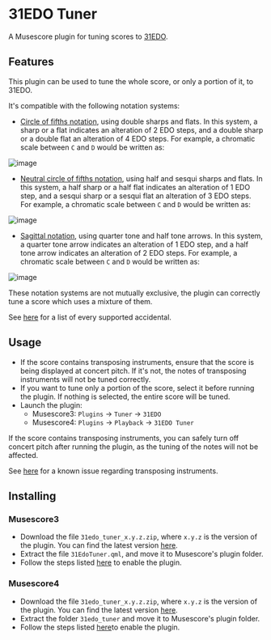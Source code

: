 # 31EDO Tuner
A  Musescore plugin for tuning scores to [31EDO](https://en.xen.wiki/w/31edo).

## Features
This plugin can be used to tune the whole score, or only a portion of it, to 31EDO.

It's compatible with the following notation systems:

- [Circle of fifths notation](https://en.xen.wiki/w/31edo#Notations), using double sharps and flats.  In this system, a sharp or a flat indicates an alteration of 2 EDO steps, and a double sharp or a double flat an alteration of 4 EDO steps.  For example, a chromatic scale between <code>C</code> and <code>D</code> would be written as:

![image](https://github.com/looptailG/musescore-31edo-tuner/assets/99362337/dacd45b3-dc7e-4f1e-8ed3-5fea6f26330c)

- [Neutral circle of fifths notation](https://en.xen.wiki/w/31edo#Notations), using half and sesqui sharps and flats.  In this system, a half sharp or a half flat indicates an alteration of 1 EDO step, and a sesqui sharp or a sesqui flat an alteration of 3 EDO steps.  For example, a chromatic scale between <code>C</code> and <code>D</code> would be written as:

![image](https://github.com/looptailG/musescore-31edo-tuner/assets/99362337/fcb25851-e60a-4892-b757-a9a29b4030b0)

- [Sagittal notation](https://en.xen.wiki/w/Sagittal_notation), using quarter tone and half tone arrows.  In this system, a quarter tone arrow indicates an alteration of 1 EDO step, and a half tone arrow indicates an alteration of 2 EDO steps.  For example, a chromatic scale between <code>C</code> and <code>D</code> would be written as:

![image](https://github.com/looptailG/musescore-31edo-tuner/assets/99362337/b6343855-5eb4-4666-a231-aefb26eb4dbe)

These notation systems are not mutually exclusive, the plugin can correctly tune a score which uses a mixture of them.

See [here](https://github.com/looptailG/musescore-31edo-tuner/wiki/Supported-Accidentals) for a list of every supported accidental.


## Usage
- If the score contains transposing instruments, ensure that the score is being displayed at concert pitch.  If it's not, the notes of transposing instruments will not be tuned correctly.
- If you want to tune only a portion of the score, select it before running the plugin.  If nothing is selected, the entire score will be tuned.
- Launch the plugin:
  - Musescore3: <code>Plugins</code> → <code>Tuner</code> → <code>31EDO</code>
  - Musescore4: <code>Plugins</code> → <code>Playback</code> → <code>31EDO Tuner</code>

If the score contains transposing instruments, you can safely turn off concert pitch after running the plugin, as the tuning of the notes will not be affected.

See [here](https://github.com/looptailG/musescore-31edo-tuner/wiki/Known-Issues#incorrect-handling-of-microtonal-accidental-for-transposing-instruments) for a known issue regarding transposing instruments.


## Installing
### Musescore3
- Download the file <code>31edo_tuner_x.y.z.zip</code>, where <code>x.y.z</code> is the version of the plugin.  You can find the latest version [here](https://github.com/looptailG/musescore-31edo-tuner/releases/latest).
- Extract the file `31EdoTuner.qml`, and move it to Musescore's plugin folder.
- Follow the steps listed [here](https://musescore.org/en/handbook/3/plugins) to enable the plugin.

### Musescore4
- Download the file <code>31edo_tuner_x.y.z.zip</code>, where <code>x.y.z</code> is the version of the plugin.  You can find the latest version [here](https://github.com/looptailG/musescore-31edo-tuner/releases/latest).
- Extract the folder `31edo_tuner` and move it to Musescore's plugin folder.
- Follow the steps listed [here](https://musescore.org/en/handbook/4/plugins)to enable the plugin.
